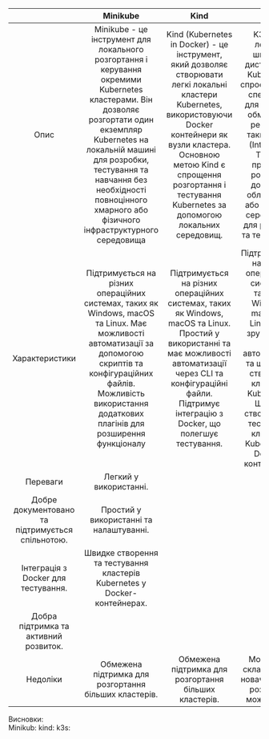 |                                                  |                                                                                                                                           Minikube                                                                                                                                           |                                                                                                                                Kind                                                                                                                                 |                                                                                                                   K3s                                                                                                                    |
| :----------------------------------------------: | :------------------------------------------------------------------------------------------------------------------------------------------------------------------------------------------------------------------------------------------------------------------------------------------: | :-----------------------------------------------------------------------------------------------------------------------------------------------------------------------------------------------------------------------------------------------------------------: | :--------------------------------------------------------------------------------------------------------------------------------------------------------------------------------------------------------------------------------------: |
|                       Опис                       | Minikube - це інструмент для локального розгортання і керування окремими Kubernetes кластерами. Він дозволяє розгортати один екземпляр Kubernetes на локальній машині для розробки, тестування та навчання без необхідності повноцінного хмарного або фізичного інфраструктурного середовища | Kind (Kubernetes in Docker) - це інструмент, який дозволяє створювати легкі локальні кластери Kubernetes, використовуючи Docker контейнери як вузли кластера. Основною метою Kind є спрощення розгортання і тестування Kubernetes за допомогою локальних середовищ. | K3s - це легкий і швидкий дистрибутив Kubernetes, спроектований спеціально для роботи в обмежених ресурсах, таких як IoT (Internet of Things) пристрої, розумний домашній обладнання або локальні середовища для розробки та тестування. |
|                  Характеристики                  |                             Підтримується на різних операційних системах, таких як Windows, macOS та Linux. Має можливості автоматизації за допомогою скриптів та конфігураційних файлів. Можливість використання додаткових плагінів для розширення функціоналу                             |                  Підтримується на різних операційних системах, таких як Windows, macOS та Linux. Простий у використанні та має можливості автоматизації через CLI та конфігураційні файли. Підтримує інтеграцію з Docker, що полегшує тестування.                   | Підтримується на різних операційних системах, таких як Windows, macOS та Linux. Має зручний CLI для автоматизації та швидкого створення кластерів Kubernetes. Швидке створення та тестування кластерів Kubernetes у Docker-контейнерах.  |
|                     Переваги                     |                                                                                                                                    Легкий у використанні.                                                                                                                                    |
| Добре документовано та підтримується спільнотою. |                                                                                                                           Простий у використанні та налаштуванні.                                                                                                                            |
|       Інтеграція з Docker для тестування.        |                                                                                                          Швидке створення та тестування кластерів Kubernetes у Docker-контейнерах.                                                                                                           |
|      Добра підтримка та активний розвиток.       |
|                     Недоліки                     |                                                                                                                    Обмежена підтримка для розгортання більших кластерів.                                                                                                                     |                                                                                                        Обмежена підтримка для розгортання більших кластерів.                                                                                                        |                                                                                       Може бути складним для новачків через розширені можливості.                                                                                        |

Висновки:\
Minikub:
kind:
k3s:
